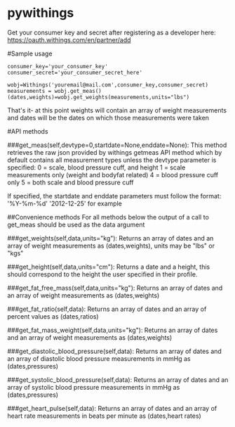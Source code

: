 pywithings
==========
Get your consumer key and secret after registering 
as a developer here: https://oauth.withings.com/en/partner/add

#Sample usage

    consumer_key='your_consumer_key'
    consumer_secret='your_consumer_secret_here'

    wobj=Withings('youremail@mail.com',consumer_key,consumer_secret)
    measurements = wobj.get_meas()
    (dates,weights)=wobj.get_weights(measurements,units="lbs")

That's it- at this point weights will contain an array of weight measurements and dates will be the dates on  which those measurements were taken

#API methods

###get_meas(self,devtype=0,startdate=None,enddate=None):
This method retrieves the raw json provided by withings getmeas API method which by default contains 
all measurement types unless the devtype parameter is specified:
0 = scale, blood pressure cuff, and height
1 = scale measurements only (weight and bodyfat related)
4 = blood pressure cuff only 
5 = both scale and blood pressure cuff

If specified, the startdate and enddate parameters must follow the format: '%Y-%m-%d'
'2012-12-25' for example


##Convenience methods
For all methods below the output of a call to get_meas should be used as the data argument

###get_weights(self,data,units="kg"):
Returns an array of dates and an array of weight measurements as (dates,weights), units may be "lbs" or "kgs"

###get_height(self,data,units="cm"):
Returns a date and a height, this should correspond to the height the user specified in their profile.

###get_fat_free_mass(self,data,units="kg"):
Returns an array of dates and an array of weight measurements as (dates,weights)

###get_fat_ratio(self,data):
Returns an array of dates and an array of percent values as (dates,ratios)

###get_fat_mass_weight(self,data,units="kg"):
Returns an array of dates and an array of weight measurements as (dates,weights)

###get_diastolic_blood_pressure(self,data):
Returns an array of dates and an array of diastolic blood pressure measurements in mmHg as (dates,pressures)

###get_systolic_blood_pressure(self,data):
Returns an array of dates and an array of systolic blood pressure measurements in mmHg as (dates,pressures)

###get_heart_pulse(self,data):
Returns an array of dates and an array of heart rate measurements in beats per minute as (dates,heart rates)

